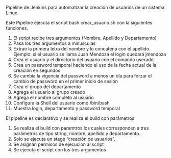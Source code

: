 Pipeline de Jenkins para automatizar la creación de usuarios de un sistema Linux. 

Este Pipeline ejecuta el script bash crear_usuario.sh con la siguientes funciones.

1.	El script recibe tres argumentos (Nombre, Apellido y Departamento)
2.	Pasa los tres argumentos a minúsculas
3.	Extrae la primera letra del nombre y lo concatena con el apellido. 
Ejemplo: si el usuario se llama Juan Mendoza el login quedará jmendoza
4.	Crea el usuario y el directorio del usuario con el comando useradd
5.	Crea un password temporal haciendo el uso de la fecha actual de la creación en segundos.
6.	Se cambia la vigencia del password a menos un día para forzar el cambio de password en el primer inicio de sesión 
7.	Crea el grupo del departamento
8.	Agrega el usuario al grupo creado
9.	Agrega el nombre completo al usuario
10.	Configura la Shell del usuario como /bin/bash
11.	Muestra login, departamento y password temporal

El pipeline es declarativo y se realiza el build con parámetros 

1.	Se realiza el build con paramtros los cuales corresponden a tres parámetros de tipo string, nombre, apellido y departamento.
2.	Solo se ejecuta un stage  “creación de usuarios”.
3.	Se asignan permisos de ejecución al script
4.	Se ejecuta el script con los tres argumentos
